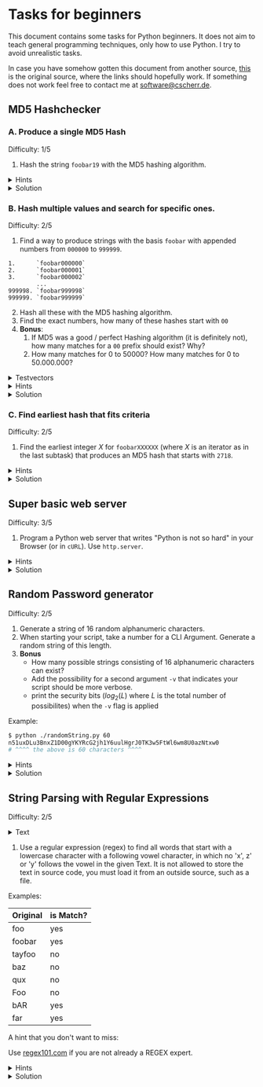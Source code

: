 # Tasks for beginners

This document contains some tasks for Python beginners. It does not aim to teach general 
programming techniques, only how to use Python. I try to avoid unrealistic tasks.

In case you have somehow gotten this document from another source, 
[this](https://git.cscherr.de/PlexSheep/py-basic/src/branch/master/Tasks.md) is the original 
source, where the links should hopefully work. If something does not work feel free to contact 
me at [software@cscherr.de](mailto:admin@cscherr.de).

## MD5 Hashchecker

### A. Produce a single MD5 Hash

Difficulty: 1/5

1. Hash the string `foobar19` with the MD5 hashing algorithm.

<details>
<summary>Hints</summary>

- Use Pythons `hashlib`.
- Your hashing function does not take strings for input, only raw data (bytes).
- You need to explicitly tell your hash to actually process the input.
- When printing your results, the result may be interpreted as data for characters. 
  You want the numeric value of the result in Hexadecimal.

</details>
<details>
<summary>Solution</summary>

The MD5 hash of `foobar19` is `fa5c65d5438f849387d3fdda2be4dd65`.

[Example Code](src/md5.py)

</details>

### B. Hash multiple values and search for specific ones.

Difficulty: 2/5

1. Find a way to produce strings with the basis `foobar` with appended numbers from `000000` to 
`999999`.

```text
1.      `foobar000000`
2.      `foobar000001`
3.      `foobar000002`
        ...
999998. `foobar999998`
999999. `foobar999999`
```

2. Hash all these with the MD5 hashing algorithm.
3. Find the exact numbers, how many of these hashes start with `00`
4. **Bonus**: 
    1. If MD5 was a good / perfect Hashing algorithm (it is definitely not), 
       how many matches for a `00` prefix should exist? Why?
    2. How many matches for $0$ to $50000$? How many matches for $0$ to $50.000.000$?

<details>
<summary>Testvectors</summary>

Last 5 Matches

```text
999384 | 009671fd23fa783df1fff63516e5d115
999751 | 00ec2ade58f75c44b7300294497f7fb1
999844 | 009cfd7949b577a3311d9db3ee49c15d
999852 | 006fe04f7d3f710f93d3e6324506154a
999902 | 00c063364ddffa1bdf338dfcf0319424
```

</details>
<details>
<summary>Hints</summary>

- Use a for loop to do the thing X times
- Use Pythons string formatting to put the numbers and string together
- Use Options for the `%d` Placeholder to get $0$ to be displayed as `000000`
- After hashing, check if your current hash matches the search. 
  Print it if that is the case to see if the match is a false positive.
- Increment a number on each match. The value of that number after the loop is how many
  Hashes start with `00` for this task.

</details>
<details>
<summary>Solution</summary>

There are 3889 hashes for `foobar000000` to `foobar999999` that produce an MD5 Hash that starts 
with `00`.

[Code Example](src/md5range.py)

**Bonus** 
We want $N/16^2$ occurrences for an ideal hashing algorithm, where $N$ is the maximum of our range 
$+ 1$. 

$16^2$ comes from $2$ characters in a range of `0` to `e` (Hexadecimal).

We want the hashing algorithm to spread out as much as possible, no value should be more common 
than any other value. This is essential for the security of the hashing algorithm. 

| Value        | Ideal Occurences |
|--------------|------------------|
| $1.000.000$  | $\approx 3906$   |
| $500.000$    | $\approx 1953$   |
| $50.000.000$ | $\approx 195312$ |

</details>

### C. Find earliest hash that fits criteria

Difficulty: 2/5

1. Find the earliest integer $X$ for `foobarXXXXXX` (where $X$ is an iterator as in the last 
subtask) that produces an MD5 hash that starts with `2718`.

<details>
<summary>Hints</summary>

- You can reuse most code from the last subtask.
- Match against the new prefix, but stop when you find it. 
- Display the index number in each loop iteration.

</details>
<details>
<summary>Solution</summary>

The first hash with prefix `2718` occurs at $i=70559$.

```text
070559 | 2718e5ee6d05091ce6dad023e55ee19c
```

[Code Example](src/md5range-4.py)

</details>

## Super basic web server

Difficulty: 3/5

1. Program a Python web server that writes "Python is not so hard" in your Browser (or in `cURL`).
   Use `http.server`.

<details>
<summary>Hints</summary>

- Use `http.server.SimpleHTTPRequestHandler` and `io.BytesIO`.
- Define your own class that inherits `SimpleHTTPRequestHandler`.
- You don't need to implement `do_GET()`.
- Implement your own `send_head()` method. This is the method that writes your response (not 
  completely on it's own, but unless you feel like inspecting standard libraries, just do what 
  I'm saying.).
- `send_head()` should take no arguments (other than `self`) and return some readable buffer.
- Don't forget to set the headers for HTTP before sending the body.
- Your OS might block hosting to ports < 1000. Try to host your web server to `localhost:8080`.

</details>
<details>
<summary>Solution</summary>

Take a look at the provided Code Example.

[Code Example](src/miniweb.py)

</details>

## Random Password generator

Difficulty: 2/5

1. Generate a string of 16 random alphanumeric characters.
2. When starting your script, take a number for a CLI Argument. Generate a random string of this 
   length.
3. **Bonus**
    - How many possible strings consisting of 16 alphanumeric characters can exist?
    - Add the possibility for a second argument `-v` that indicates your script should be more 
      verbose.
    - print the security bits ($log_2(L)$ where $L$ is the total number of possibilites) when the 
      `-v` flag is applied

Example:

```bash
$ python ./randomString.py 60
n51uxDLu3BnxZ1D00gYKYRcG2jh1Y6uulHgrJ0TK3w5FtWl6wm8U0azNtxw0
# ^^^^ the above is 60 characters ^^^^
```

<details>
<summary>Hints</summary>

- Use `random.choice` to generate a random character
- build your own alphabet string
- Use `sys.argv` to access the CLI Arguments

</details>
<details>
<summary>Solution</summary>

Take a look at the provided Code Example.

[Code Example](src/randomString.py)

**Bonus**

There are 62 alphanumeric characters (A-Z), (a-z), (0-9).

With $N$ characters, there are $62^N$ possible variants.
For $N=16$ that's $62^{16} = 47.672.401.706.823.533.450.263.330.816$ possible variants.

Security people measure security in Bits ($2^x$). You can calculate the bits of security with the 
logarithm base 2.

$S = log_2(62^N)$. 

We can immediately see that longer passwords are *exponentially* more secure than
more complex passwords (passwords that make use of complicated characters). For each bit, the 
security of the password is doubled.

For our example of $N=16$ we can calculate the security of the password like this:

$S=log_2(62^{16}) \approx 95.27$

That number of security bits is pretty good for passwords. However it does not cost you anything to 
just make your passwords longer than that, and give attackers no chance to break them by brute 
force.

</details>

## String Parsing with Regular Expressions

Difficulty: 2/5

<details>
<summary>Text</summary>

The text is large, read it [here](data/metasyntactic.md) and find the raw text for your program 
[here](https://git.cscherr.de/PlexSheep/py-basic/raw/branch/master/data/metasyntactic.md).

</details>

1. Use a regular expression (regex) to find all words that start with a lowercase character with a
following vowel character, in which no 'x', z' or 'y' follows the vowel in the given Text.
It is not allowed to store the text in source code, you must load it from an outside source, 
such as a file.

Examples:

| Original | is Match? |
|----------|-----------|
| foo      | yes       |
| foobar   | yes       |
| tayfoo   | no        |
| baz      | no        |
| qux      | no        |
| Foo      | no        |
| bAR      | yes       |
| far      | yes       |

A hint that you don't want to miss: 

Use [regex101.com](https://regex101.com) if you are not already a REGEX expert.

<details>
<summary>Hints</summary>

- use `open()` to open your file for reading.
- use the `read()` method to read the file out.
- Use the `re` library
- Use `\b` to match a word boundary
- Use ranges `[5-9]`
- You can set a higher precedence by putting things in braces `(ABC)`.
- You can connect two expressions with `A|B` to use either `A` or `B`
- Use global mode.

</details>
<details>
<summary>Solution</summary>

There should be $374$ matches.

A regex that fullfills the requirements is `\b[a-z][AEIOUaeiou]([a-w]|[A-W])`.

[Code Example](src/tasks/regex.py)

</details>
